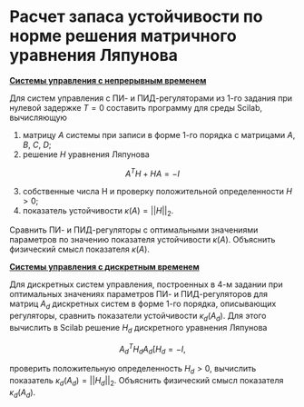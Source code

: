 # Расчет запаса устойчивости по норме решения матричного уравнения Ляпунова

**[Системы управления с непрерывным временем](1)**

Для систем управления с ПИ- и ПИД-регуляторами из 1-го задания при нулевой задержке $T = 0$ составить программу для среды Scilab, вычисляющую
1. матрицу $A$ системы при записи в форме 1-го порядка с матрицами $A$, $B$, $C$, $D$;
2. решение $H$ уравнения Ляпунова  
```math    
A^T H + H A = -I
```
3. собственные числа H и проверку положительной определенности $H > 0$;
4. показатель устойчивости $κ(A) = ||H||_2$.

Сравнить ПИ- и ПИД-регуляторы с оптимальными значениями параметров по значению показателя устойчивости $\kappa(A)$. Объяснить физический смысл показателя $\kappa(A)$.

**[Системы управления с дискретным временем](2)**

Для дискретных систем управления, построенных в 4-м задании при оптимальных значениях параметров ПИ- и ПИД-регуляторов для матриц $A_d$ дискретных систем в форме 1-го порядка, описывающих регуляторы, сравнить показатели устойчивости $κ_d(A_d)$. Для этого вычислить в Scilab решение $H_d$ дискретного уравнения Ляпунова

$$A_d^T H_d A_d  H_d = −I,$$

проверить положительную определенность $H_d > 0$, вычислить показатель $κ_d(A_d) = ||H_d||_2$. Объяснить физический смысл показателя $κ_d(A_d)$.
